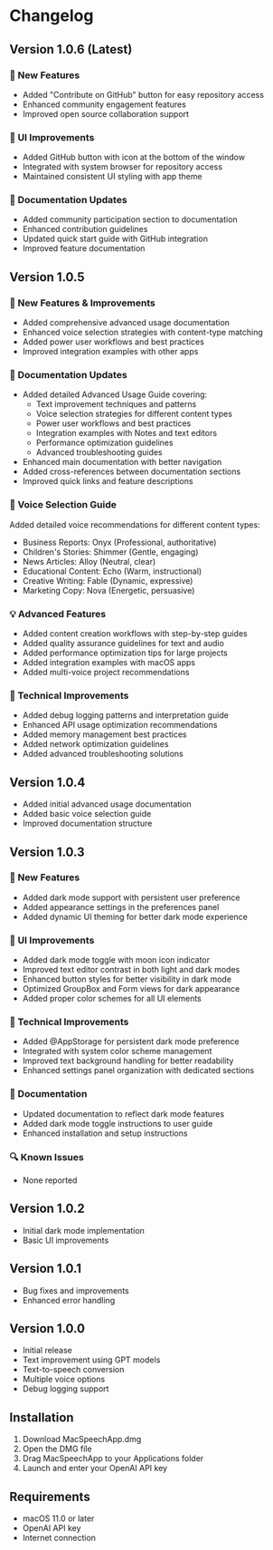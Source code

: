 # Changelog

## Version 1.0.6 (Latest)

### 🚀 New Features
- Added "Contribute on GitHub" button for easy repository access
- Enhanced community engagement features
- Improved open source collaboration support

### 🎨 UI Improvements
- Added GitHub button with icon at the bottom of the window
- Integrated with system browser for repository access
- Maintained consistent UI styling with app theme

### 📝 Documentation Updates
- Added community participation section to documentation
- Enhanced contribution guidelines
- Updated quick start guide with GitHub integration
- Improved feature documentation

## Version 1.0.5

### 🚀 New Features & Improvements
- Added comprehensive advanced usage documentation
- Enhanced voice selection strategies with content-type matching
- Added power user workflows and best practices
- Improved integration examples with other apps

### 📝 Documentation Updates
- Added detailed Advanced Usage Guide covering:
  - Text improvement techniques and patterns
  - Voice selection strategies for different content types
  - Power user workflows and best practices
  - Integration examples with Notes and text editors
  - Performance optimization guidelines
  - Advanced troubleshooting guides
- Enhanced main documentation with better navigation
- Added cross-references between documentation sections
- Improved quick links and feature descriptions

### 🎨 Voice Selection Guide
Added detailed voice recommendations for different content types:
- Business Reports: Onyx (Professional, authoritative)
- Children's Stories: Shimmer (Gentle, engaging)
- News Articles: Alloy (Neutral, clear)
- Educational Content: Echo (Warm, instructional)
- Creative Writing: Fable (Dynamic, expressive)
- Marketing Copy: Nova (Energetic, persuasive)

### 💡 Advanced Features
- Added content creation workflows with step-by-step guides
- Added quality assurance guidelines for text and audio
- Added performance optimization tips for large projects
- Added integration examples with macOS apps
- Added multi-voice project recommendations

### 🔧 Technical Improvements
- Added debug logging patterns and interpretation guide
- Enhanced API usage optimization recommendations
- Added memory management best practices
- Added network optimization guidelines
- Added advanced troubleshooting solutions

## Version 1.0.4
- Added initial advanced usage documentation
- Added basic voice selection guide
- Improved documentation structure

## Version 1.0.3
### 🚀 New Features
- Added dark mode support with persistent user preference
- Added appearance settings in the preferences panel
- Added dynamic UI theming for better dark mode experience

### 🎨 UI Improvements
- Added dark mode toggle with moon icon indicator
- Improved text editor contrast in both light and dark modes
- Enhanced button styles for better visibility in dark mode
- Optimized GroupBox and Form views for dark appearance
- Added proper color schemes for all UI elements

### 🔧 Technical Improvements
- Added @AppStorage for persistent dark mode preference
- Integrated with system color scheme management
- Improved text background handling for better readability
- Enhanced settings panel organization with dedicated sections

### 📝 Documentation
- Updated documentation to reflect dark mode features
- Added dark mode toggle instructions to user guide
- Enhanced installation and setup instructions

### 🔍 Known Issues
- None reported

## Version 1.0.2
- Initial dark mode implementation
- Basic UI improvements

## Version 1.0.1
- Bug fixes and improvements
- Enhanced error handling

## Version 1.0.0
- Initial release
- Text improvement using GPT models
- Text-to-speech conversion
- Multiple voice options
- Debug logging support

## Installation

1. Download MacSpeechApp.dmg
2. Open the DMG file
3. Drag MacSpeechApp to your Applications folder
4. Launch and enter your OpenAI API key

## Requirements

- macOS 11.0 or later
- OpenAI API key
- Internet connection